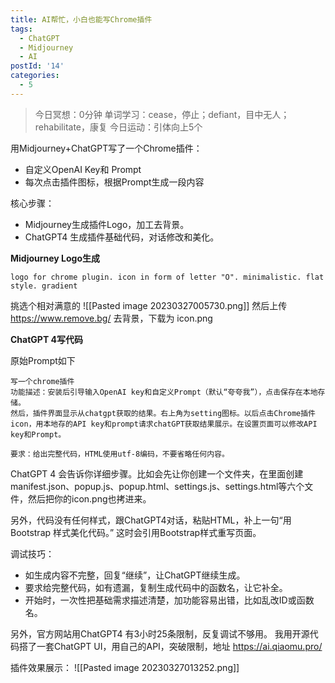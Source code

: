 ```yaml
---
title: AI帮忙，小白也能写Chrome插件
tags:
  - ChatGPT
  - Midjourney
  - AI
postId: '14'
categories:
  - 5
---
```


> 今日冥想：0分钟
> 单词学习：cease，停止；defiant，目中无人；rehabilitate，康复
> 今日运动：引体向上5个

用Midjourney+ChatGPT写了一个Chrome插件：
- 自定义OpenAI Key和 Prompt
- 每次点击插件图标，根据Prompt生成一段内容

核心步骤：
- Midjourney生成插件Logo，加工去背景。
- ChatGPT4 生成插件基础代码，对话修改和美化。

**Midjourney Logo生成**
```
logo for chrome plugin. icon in form of letter "O". minimalistic. flat style. gradient
```
挑选个相对满意的
![[Pasted image 20230327005730.png]]
然后上传 https://www.remove.bg/  去背景，下载为 icon.png

**ChatGPT 4写代码**

原始Prompt如下

```
写一个chrome插件
功能描述：安装后引导输入OpenAI key和自定义Prompt（默认“夸夸我”），点击保存在本地存储。
然后，插件界面显示从chatgpt获取的结果。右上角为setting图标。以后点击Chrome插件icon，用本地存的API key和prompt请求chatGPT获取结果展示。在设置页面可以修改API key和Prompt。

要求：给出完整代码，HTML使用utf-8编码，不要省略任何内容。
```

ChatGPT 4 会告诉你详细步骤。比如会先让你创建一个文件夹，在里面创建 manifest.json、popup.js、popup.html、settings.js、settings.html等六个文件，然后把你的icon.png也拷进来。


另外，代码没有任何样式，跟ChatGPT4对话，粘贴HTML，补上一句“用 Bootstrap 样式美化代码。”
这时会引用Bootstrap样式重写页面。

调试技巧：
- 如生成内容不完整，回复“继续”，让ChatGPT继续生成。
- 要求给完整代码，如有遗漏，复制生成代码中的函数名，让它补全。
- 开始时，一次性把基础需求描述清楚，加功能容易出错，比如乱改ID或函数名。

另外，官方网站用ChatGPT4 有3小时25条限制，反复调试不够用。
我用开源代码搭了一套ChatGPT UI，用自己的API，突破限制，地址 https://ai.qiaomu.pro/

插件效果展示：
![[Pasted image 20230327013252.png]]




